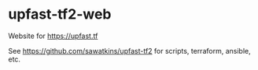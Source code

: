 # upfast-tf2-web
Website for https://upfast.tf

See https://github.com/sawatkins/upfast-tf2 for scripts, terraform, ansible, etc.

<!-- ![Image](/static/rjw.png){ width="50%" } -->
